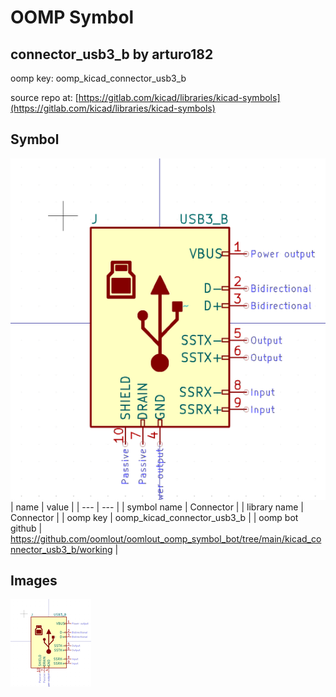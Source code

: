 # OOMP Symbol  
## connector_usb3_b  by arturo182  
  
oomp key: oomp_kicad_connector_usb3_b  
  
source repo at: [https://gitlab.com/kicad/libraries/kicad-symbols](https://gitlab.com/kicad/libraries/kicad-symbols)  
## Symbol  
  
[![working.png](working_600.png)](working.png)  
| name | value | 
| --- | --- | 
| symbol name | Connector | 
| library name | Connector | 
| oomp key | oomp_kicad_connector_usb3_b | 
| oomp bot github | https://github.com/oomlout/oomlout_oomp_symbol_bot/tree/main/kicad_connector_usb3_b/working | 
## Images  
  
[![working.png](working_140.png)](working.png)  
